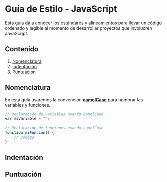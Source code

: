 # Guía de Estilo - JavaScript

Esta guía da a conocer los estándares y alineamientos para llevar un código ordenado y legible al momento de desarrollar proyectos que involucren JavaScript.

## Contenido

  1. [Nomenclatura](#nomenclatura)
  2. [Indentación](#indentación)
  3. [Puntuación](#puntuación)
  
## Nomenclatura

En esta guía usaremos la convención **[camelCase](https://en.wikipedia.org/wiki/CamelCase)** para nombrar las variables y funciones.

```javascript
// Declaración de variables usando camelCase
var miVariable = "";
  
// Declaración de funciones usando camelCase
function miFuncion() {
    // código
}
```

## Indentación

## Puntuación
